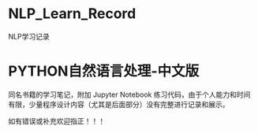 # NLP_Learn_Record
NLP学习记录

# PYTHON自然语言处理-中文版
同名书籍的学习笔记，附加 Jupyter Notebook 练习代码，由于个人能力和时间有限，少量程序设计内容（尤其是后面部分）没有完整进行记录和展示。

如有错误或补充欢迎指正！！！
